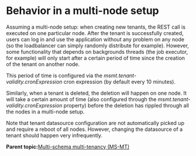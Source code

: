 # Behavior in a multi-node setup

Assuming a multi-node setup: when creating new tenants, the REST call is executed on one particular node. After the tenant is successfully created, users can log in and use the application without any problem on any node \(so the loadbalancer can simply randomly distribute for example\). However, some functionality that depends on backgrounds threads \(the job executor, for example\) will only start after a certain period of time since the creation of the tenant on another node.

This period of time is configured via the *msmt.tenant-validity.cronExpression* cron expression \(by default every 10 minutes\).

Similarly, when a tenant is deleted, the deletion will happen on one node. It will take a certain amount of time \(also configured through the *msmt.tenant-validity.cronExpression* property\) before the deletion has rippled through all the nodes in a multi-node setup.

Note that tenant datasource configuration are not automatically picked up and require a reboot of all nodes. However, changing the datasource of a tenant should happen very infrequently.

**Parent topic:**[Multi-schema multi-tenancy \(MS-MT\)](../topics/multi_schema_multi_tenancy_ms_mt.md)


